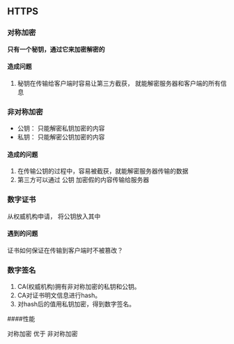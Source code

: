 ## HTTPS  

### 对称加密  
__只有一个秘钥，通过它来加密解密的__  

#### 造成问题 
1. 秘钥在传输给客户端时容易让第三方截获， 就能解密服务器和客户端的所有信息


### 非对称加密  
* 公钥： 只能解密私钥加密的内容  
* 私钥： 只能解密公钥加密的内容  

#### 造成的问题  
1. 在传输公钥的过程中，容易被截获，就能解密服务器传输的数据  
2. 第三方可以通过 公钥 加密假的内容传输给服务器  


### 数字证书  
从权威机构申请， 将公钥放入其中     

#### 遇到的问题 
证书如何保证在传输到客户端时不被篡改？  

### 数字签名  
1. CA(权威机构)拥有非对称加密的私钥和公钥。
2. CA对证书明文信息进行hash。
3. 对hash后的值用私钥加密，得到数字签名。





####性能  

对称加密   优于   非对称加密  





